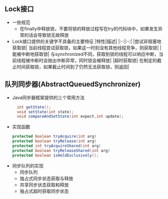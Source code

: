 ## Lock接口
* 一些规范
  * 在finally中释放锁，不要将锁的释放过程写在try的代码块中，如果发生异常的话会导致锁无故释放
* Lock接口提供的关键字不具备的主要特征
  |特性|描述|
  |:-:|:-:|
  |尝试非阻塞地获取锁| 当前线程尝试获取锁，如果这一时刻没有其他线程竞争，则获取锁|
  |能被中断地获取锁| 与synchronized不同，获取到锁的线程可以响应中断，当前线程被中断时会抛出中断异常，同时锁会被释放|
  |超时获取锁| 在制定的截止时间获取锁，如果截止时间到了仍然无法获取锁，则返回|
## 队列同步器(AbstractQueuedSynchronizer)
* Java同步器框架提供的三个常用方法
  ```java
    int getState();
    void setState(int state);
    void compareAndSetState(int expect,int update);
  ```
* 实现函数
    ```java
    protected boolean tryAcquire(int arg)
    protected boolean tryRelease(int arg)
    protected int tryAcquireShared(int arg)
    protected boolean tryReleaseShared(int arg)
    protected boolean isHeldExclusively();
    ```
* 同步队列的实现
  * 同步队列
  * 独占式同步状态获取与释放
  * 共享同步状态获取和释放
  * 独占式超时获取同步状态